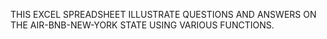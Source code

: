 THIS EXCEL SPREADSHEET ILLUSTRATE QUESTIONS AND ANSWERS ON THE AIR-BNB-NEW-YORK STATE USING VARIOUS FUNCTIONS.
